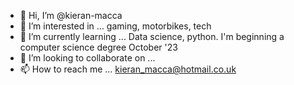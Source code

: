 - 👋 Hi, I’m @kieran-macca
- 👀 I’m interested in ... gaming, motorbikes, tech
- 🌱 I’m currently learning ... Data science, python. I'm beginning a computer science degree October '23
- 💞️ I’m looking to collaborate on ... 
- 📫 How to reach me ... kieran_macca@hotmail.co.uk

<!---
kieran-macca/kieran-macca is a ✨ special ✨ repository because its `README.md` (this file) appears on your GitHub profile.
You can click the Preview link to take a look at your changes.
--->
